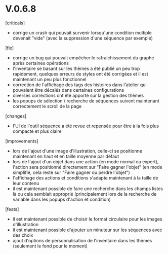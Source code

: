 # V.0.6.8

[criticals]
* corrige un crash qui pouvait survenir lorsqu'une condition multiple devenait "vide" (avec la suppression d'une séquence par exemple)

[fix]
* corrige un bug qui pouvait empêcher le rafraichissement du graphe après certaines opérations
* l'inventaire se basant sur les thèmes a été publié un peu trop rapidement, quelques erreurs de styles ont été corrigées et il est maintenant un peu plus fonctionnel
* correction de l'affichage des tags des histoires dans l'atelier qui pouvaient être décalés dans certaines configurations
* diverses corrections ont été apporté sur la gestion des thèmes
* les popups de sélection / recherche de séquences suivent maintenant correctement le scroll de la page

[changes]
* l'UI de l'outil séquence a été revue et repensée pour être à la fois plus compacte et plus claire

[improvements]
* lors de l'ajout d'une image d'illustration, celle-ci se positionne maintenant en haut et en taille moyenne par défaut
* lors de l'ajout d'un objet dans une action (en mode normal ou expert), l'action sera positionné directement sur "Faire gagner l'objet" (en mode simplifié, cela reste sur "Faire gagner ou perdre l'objet")
* l'affichage des actions et conditions s'adapte maintenant à la taille de leur contenu
* il est maintenant possible de faire une recherche dans les champs listes là ou cela semblait approprié (principalement lors de la recherche de variable dans les popups d'action et condition)

[feats]
* il est maintenant possible de choisir le format circulaire pour les images d'illustration
* il est maintenant possible d'ajouter un minuteur sur les séquences avec des choix
* ajout d'options de personnalisation de l'inventaire dans les thèmes (seulement le fond pour le moment)
